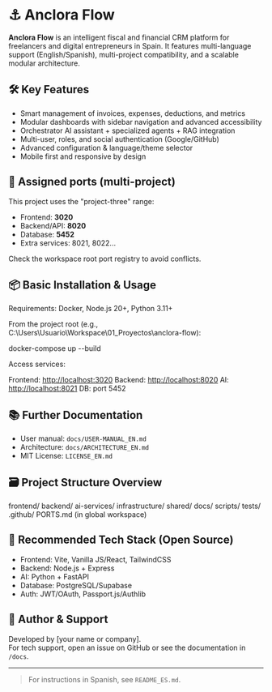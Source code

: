 # ⚓ Anclora Flow

**Anclora Flow** is an intelligent fiscal and financial CRM platform for freelancers and digital entrepreneurs in Spain. It features multi-language support (English/Spanish), multi-project compatibility, and a scalable modular architecture.

## 🛠️ Key Features

- Smart management of invoices, expenses, deductions, and metrics
- Modular dashboards with sidebar navigation and advanced accessibility
- Orchestrator AI assistant + specialized agents + RAG integration
- Multi-user, roles, and social authentication (Google/GitHub)
- Advanced configuration & language/theme selector
- Mobile first and responsive by design

## 🚀 Assigned ports (multi-project)

This project uses the "project-three" range:

- Frontend: **3020**
- Backend/API: **8020**
- Database: **5452**
- Extra services: 8021, 8022...

Check the workspace root port registry to avoid conflicts.

## 📦 Basic Installation & Usage

Requirements: Docker, Node.js 20+, Python 3.11+

From the project root (e.g., C:\Users\Usuario\Workspace\01_Proyectos\anclora-flow):

docker-compose up --build

Access services:

Frontend: <http://localhost:3020>
Backend: <http://localhost:8020>
AI: <http://localhost:8021>
DB: port 5452

## 📚 Further Documentation

- User manual: `docs/USER-MANUAL_EN.md`
- Architecture: `docs/ARCHITECTURE_EN.md`
- MIT License: `LICENSE_EN.md`

## 🗃️ Project Structure Overview

frontend/
backend/
ai-services/
infrastructure/
shared/
docs/
scripts/
tests/
.github/
PORTS.md (in global workspace)

## 💼 Recommended Tech Stack (Open Source)

- Frontend: Vite, Vanilla JS/React, TailwindCSS
- Backend: Node.js + Express
- AI: Python + FastAPI
- Database: PostgreSQL/Supabase
- Auth: JWT/OAuth, Passport.js/Authlib

## 👤 Author & Support

Developed by [your name or company].  
For tech support, open an issue on GitHub or see the documentation in `/docs`.

---

> For instructions in Spanish, see `README_ES.md`.
